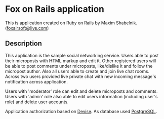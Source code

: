 # Fox on Rails application

This is application created on Ruby on Rails by Maxim Shabelnik. (foxairsoft@live.com)

## Description

This application is the sample social networking service. 
Users able to post their microposts with HTML markup and edit it. 
Other registered users will be able to post comments under microposts,
like/dislike it and follow the micropost author. Also all users able to
create and join live chat rooms. Across two users provided live private chat 
with new incoming message`s notification across application. 

Users with 'moderator' role can edit and delete microposts and comments. 
Users with 'admin' role also able to edit users information (including user's role) 
and delete user accounts. 
 
Application authorization based on [Devise](https://github.com/plataformatec/devise).
As database used [PostgreSQL](https://www.postgresql.org/).